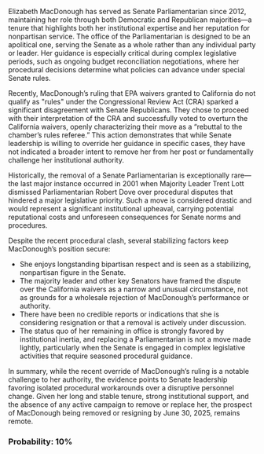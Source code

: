 Elizabeth MacDonough has served as Senate Parliamentarian since 2012, maintaining her role through both Democratic and Republican majorities—a tenure that highlights both her institutional expertise and her reputation for nonpartisan service. The office of the Parliamentarian is designed to be an apolitical one, serving the Senate as a whole rather than any individual party or leader. Her guidance is especially critical during complex legislative periods, such as ongoing budget reconciliation negotiations, where her procedural decisions determine what policies can advance under special Senate rules.

Recently, MacDonough’s ruling that EPA waivers granted to California do not qualify as "rules" under the Congressional Review Act (CRA) sparked a significant disagreement with Senate Republicans. They chose to proceed with their interpretation of the CRA and successfully voted to overturn the California waivers, openly characterizing their move as a “rebuttal to the chamber’s rules referee.” This action demonstrates that while Senate leadership is willing to override her guidance in specific cases, they have not indicated a broader intent to remove her from her post or fundamentally challenge her institutional authority.

Historically, the removal of a Senate Parliamentarian is exceptionally rare—the last major instance occurred in 2001 when Majority Leader Trent Lott dismissed Parliamentarian Robert Dove over procedural disputes that hindered a major legislative priority. Such a move is considered drastic and would represent a significant institutional upheaval, carrying potential reputational costs and unforeseen consequences for Senate norms and procedures.

Despite the recent procedural clash, several stabilizing factors keep MacDonough’s position secure:
- She enjoys longstanding bipartisan respect and is seen as a stabilizing, nonpartisan figure in the Senate.
- The majority leader and other key Senators have framed the dispute over the California waivers as a narrow and unusual circumstance, not as grounds for a wholesale rejection of MacDonough’s performance or authority.
- There have been no credible reports or indications that she is considering resignation or that a removal is actively under discussion.
- The status quo of her remaining in office is strongly favored by institutional inertia, and replacing a Parliamentarian is not a move made lightly, particularly when the Senate is engaged in complex legislative activities that require seasoned procedural guidance.

In summary, while the recent override of MacDonough’s ruling is a notable challenge to her authority, the evidence points to Senate leadership favoring isolated procedural workarounds over a disruptive personnel change. Given her long and stable tenure, strong institutional support, and the absence of any active campaign to remove or replace her, the prospect of MacDonough being removed or resigning by June 30, 2025, remains remote.

### Probability: 10%